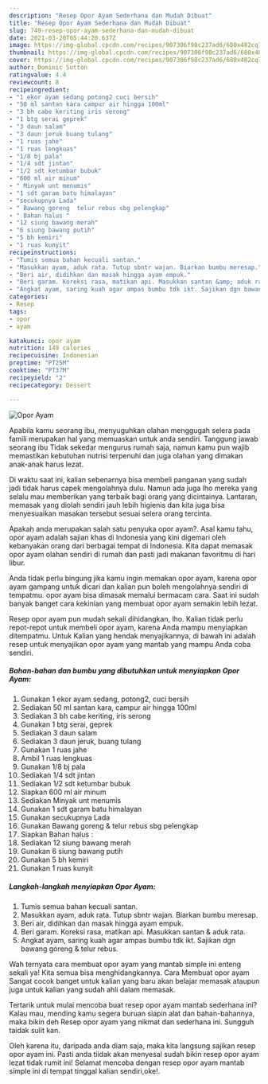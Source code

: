 ```yaml
---
description: "Resep Opor Ayam Sederhana dan Mudah Dibuat"
title: "Resep Opor Ayam Sederhana dan Mudah Dibuat"
slug: 749-resep-opor-ayam-sederhana-dan-mudah-dibuat
date: 2021-03-20T05:44:20.637Z
image: https://img-global.cpcdn.com/recipes/907306f98c237ad6/680x482cq70/opor-ayam-foto-resep-utama.jpg
thumbnail: https://img-global.cpcdn.com/recipes/907306f98c237ad6/680x482cq70/opor-ayam-foto-resep-utama.jpg
cover: https://img-global.cpcdn.com/recipes/907306f98c237ad6/680x482cq70/opor-ayam-foto-resep-utama.jpg
author: Dominic Sutton
ratingvalue: 4.4
reviewcount: 8
recipeingredient:
- "1 ekor ayam sedang potong2 cuci bersih"
- "50 ml santan kara campur air hingga 100ml"
- "3 bh cabe keriting iris serong"
- "1 btg serai geprek"
- "3 daun salam"
- "3 daun jeruk buang tulang"
- "1 ruas jahe"
- "1 ruas lengkuas"
- "1/8 bj pala"
- "1/4 sdt jintan"
- "1/2 sdt ketumbar bubuk"
- "600 ml air minum"
- " Minyak unt menumis"
- "1 sdt garam batu himalayan"
- "secukupnya Lada"
- " Bawang goreng  telur rebus sbg pelengkap"
- " Bahan halus "
- "12 siung bawang merah"
- "6 siung bawang putih"
- "5 bh kemiri"
- "1 ruas kunyit"
recipeinstructions:
- "Tumis semua bahan kecuali santan."
- "Masukkan ayam, aduk rata. Tutup sbntr wajan. Biarkan bumbu meresap."
- "Beri air, didihkan dan masak hingga ayam empuk."
- "Beri garam. Koreksi rasa, matikan api. Masukkan santan &amp; aduk rata."
- "Angkat ayam, saring kuah agar ampas bumbu tdk ikt. Sajikan dgn bawang goreng &amp; telur rebus."
categories:
- Resep
tags:
- opor
- ayam

katakunci: opor ayam 
nutrition: 149 calories
recipecuisine: Indonesian
preptime: "PT25M"
cooktime: "PT37M"
recipeyield: "2"
recipecategory: Dessert

---
```



![Opor Ayam](https://img-global.cpcdn.com/recipes/907306f98c237ad6/680x482cq70/opor-ayam-foto-resep-utama.jpg)

Apabila kamu seorang ibu, menyuguhkan olahan menggugah selera pada famili merupakan hal yang memuaskan untuk anda sendiri. Tanggung jawab seorang ibu Tidak sekedar mengurus rumah saja, namun kamu pun wajib memastikan kebutuhan nutrisi terpenuhi dan juga olahan yang dimakan anak-anak harus lezat.

Di waktu  saat ini, kalian sebenarnya bisa membeli panganan yang sudah jadi tidak harus capek mengolahnya dulu. Namun ada juga lho mereka yang selalu mau memberikan yang terbaik bagi orang yang dicintainya. Lantaran, memasak yang diolah sendiri jauh lebih higienis dan kita juga bisa menyesuaikan masakan tersebut sesuai selera orang tercinta. 



Apakah anda merupakan salah satu penyuka opor ayam?. Asal kamu tahu, opor ayam adalah sajian khas di Indonesia yang kini digemari oleh kebanyakan orang dari berbagai tempat di Indonesia. Kita dapat memasak opor ayam olahan sendiri di rumah dan pasti jadi makanan favoritmu di hari libur.

Anda tidak perlu bingung jika kamu ingin memakan opor ayam, karena opor ayam gampang untuk dicari dan kalian pun boleh mengolahnya sendiri di tempatmu. opor ayam bisa dimasak memalui bermacam cara. Saat ini sudah banyak banget cara kekinian yang membuat opor ayam semakin lebih lezat.

Resep opor ayam pun mudah sekali dihidangkan, lho. Kalian tidak perlu repot-repot untuk membeli opor ayam, karena Anda mampu menyiapkan ditempatmu. Untuk Kalian yang hendak menyajikannya, di bawah ini adalah resep untuk menyajikan opor ayam yang mantab yang mampu Anda coba sendiri.

<!--inarticleads1-->

##### Bahan-bahan dan bumbu yang dibutuhkan untuk menyiapkan Opor Ayam:

1. Gunakan 1 ekor ayam sedang, potong2, cuci bersih
1. Sediakan 50 ml santan kara, campur air hingga 100ml
1. Sediakan 3 bh cabe keriting, iris serong
1. Gunakan 1 btg serai, geprek
1. Sediakan 3 daun salam
1. Sediakan 3 daun jeruk, buang tulang
1. Gunakan 1 ruas jahe
1. Ambil 1 ruas lengkuas
1. Gunakan 1/8 bj pala
1. Sediakan 1/4 sdt jintan
1. Sediakan 1/2 sdt ketumbar bubuk
1. Siapkan 600 ml air minum
1. Sediakan  Minyak unt menumis
1. Gunakan 1 sdt garam batu himalayan
1. Gunakan secukupnya Lada
1. Gunakan  Bawang goreng &amp; telur rebus sbg pelengkap
1. Siapkan  Bahan halus :
1. Sediakan 12 siung bawang merah
1. Gunakan 6 siung bawang putih
1. Gunakan 5 bh kemiri
1. Gunakan 1 ruas kunyit




<!--inarticleads2-->

##### Langkah-langkah menyiapkan Opor Ayam:

1. Tumis semua bahan kecuali santan.
1. Masukkan ayam, aduk rata. Tutup sbntr wajan. Biarkan bumbu meresap.
1. Beri air, didihkan dan masak hingga ayam empuk.
1. Beri garam. Koreksi rasa, matikan api. Masukkan santan &amp; aduk rata.
1. Angkat ayam, saring kuah agar ampas bumbu tdk ikt. Sajikan dgn bawang goreng &amp; telur rebus.




Wah ternyata cara membuat opor ayam yang mantab simple ini enteng sekali ya! Kita semua bisa menghidangkannya. Cara Membuat opor ayam Sangat cocok banget untuk kalian yang baru akan belajar memasak ataupun juga untuk kalian yang sudah ahli dalam memasak.

Tertarik untuk mulai mencoba buat resep opor ayam mantab sederhana ini? Kalau mau, mending kamu segera buruan siapin alat dan bahan-bahannya, maka bikin deh Resep opor ayam yang nikmat dan sederhana ini. Sungguh taidak sulit kan. 

Oleh karena itu, daripada anda diam saja, maka kita langsung sajikan resep opor ayam ini. Pasti anda tiidak akan menyesal sudah bikin resep opor ayam lezat tidak rumit ini! Selamat mencoba dengan resep opor ayam mantab simple ini di tempat tinggal kalian sendiri,oke!.

